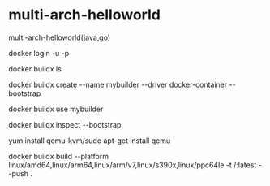 # multi-arch-helloworld
multi-arch-helloworld(java,go)

docker login -u <user> -p <pwd>

docker buildx ls

docker buildx create --name mybuilder --driver docker-container --bootstrap

docker buildx use mybuilder

docker buildx inspect --bootstrap

yum install qemu-kvm/sudo apt-get install qemu

docker buildx build --platform linux/amd64,linux/arm64,linux/arm/v7,linux/s390x,linux/ppc64le -t <username>/<image>:latest --push .
